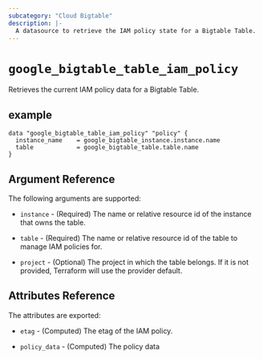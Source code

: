 ```yaml
---
subcategory: "Cloud Bigtable"
description: |-
  A datasource to retrieve the IAM policy state for a Bigtable Table.
---
```



# `google_bigtable_table_iam_policy`
Retrieves the current IAM policy data for a Bigtable Table.

## example

```hcl
data "google_bigtable_table_iam_policy" "policy" {
  instance_name    = google_bigtable_instance.instance.name
  table            = google_bigtable_table.table.name
}
```

## Argument Reference

The following arguments are supported:

* `instance` - (Required) The name or relative resource id of the instance that owns the table.

* `table` - (Required) The name or relative resource id of the table to manage IAM policies for.

* `project` - (Optional) The project in which the table belongs. If it
    is not provided, Terraform will use the provider default.

## Attributes Reference

The attributes are exported:

* `etag` - (Computed) The etag of the IAM policy.

* `policy_data` - (Computed) The policy data
